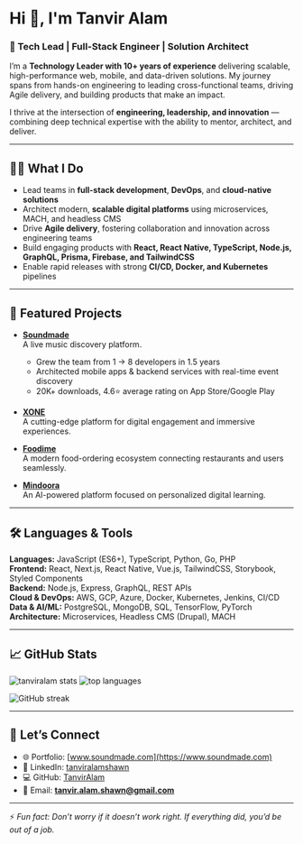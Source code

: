 # Hi 👋, I'm Tanvir Alam  

### 🚀 Tech Lead | Full-Stack Engineer | Solution Architect  

I’m a **Technology Leader with 10+ years of experience** delivering scalable, high-performance web, mobile, and data-driven solutions. My journey spans from hands-on engineering to leading cross-functional teams, driving Agile delivery, and building products that make an impact.  

I thrive at the intersection of **engineering, leadership, and innovation** — combining deep technical expertise with the ability to mentor, architect, and deliver.  

---

## 👨‍💻 What I Do  
- Lead teams in **full-stack development**, **DevOps**, and **cloud-native solutions**  
- Architect modern, **scalable digital platforms** using microservices, MACH, and headless CMS  
- Drive **Agile delivery**, fostering collaboration and innovation across engineering teams  
- Build engaging products with **React, React Native, TypeScript, Node.js, GraphQL, Prisma, Firebase, and TailwindCSS**  
- Enable rapid releases with strong **CI/CD, Docker, and Kubernetes** pipelines  

---

## 🌟 Featured Projects  

- **[Soundmade](https://github.com/soundmade-com/soundmade)**  
  A live music discovery platform.  
  - Grew the team from 1 → 8 developers in 1.5 years  
  - Architected mobile apps & backend services with real-time event discovery  
  - 20K+ downloads, 4.6⭐ average rating on App Store/Google Play  

- **[XONE](https://github.com/XONE-ApS/xone)**  
  A cutting-edge platform for digital engagement and immersive experiences.  

- **[Foodime](https://github.com/FoodimeRepo/foodime)**  
  A modern food-ordering ecosystem connecting restaurants and users seamlessly.  

- **[Mindoora](https://github.com/TanvirAlam/mindoora)**  
  An AI-powered platform focused on personalized digital learning.  

---

## 🛠️ Languages & Tools  
**Languages:** JavaScript (ES6+), TypeScript, Python, Go, PHP  
**Frontend:** React, Next.js, React Native, Vue.js, TailwindCSS, Storybook, Styled Components  
**Backend:** Node.js, Express, GraphQL, REST APIs  
**Cloud & DevOps:** AWS, GCP, Azure, Docker, Kubernetes, Jenkins, CI/CD  
**Data & AI/ML:** PostgreSQL, MongoDB, SQL, TensorFlow, PyTorch  
**Architecture:** Microservices, Headless CMS (Drupal), MACH  

---

## 📈 GitHub Stats  

<p>
  <img src="https://github-readme-stats.vercel.app/api?username=TanvirAlam&show_icons=true&theme=dark" alt="tanviralam stats" />
  <img src="https://github-readme-stats.vercel.app/api/top-langs/?username=TanvirAlam&layout=compact&theme=dark" alt="top languages" />
</p>  

<p>
  <img src="https://github-readme-streak-stats.herokuapp.com/?user=TanvirAlam&theme=dark" alt="GitHub streak" />
</p>  

---

## 🤝 Let’s Connect  
- 🌐 Portfolio: [www.soundmade.com](https://www.soundmade.com)  
- 💼 LinkedIn: [tanviralamshawn](https://www.linkedin.com/in/tanviralamshawn/)  
- 💻 GitHub: [TanvirAlam](https://github.com/TanvirAlam)  
- 📧 Email: **tanvir.alam.shawn@gmail.com**  

---

⚡ *Fun fact:* *Don’t worry if it doesn’t work right. If everything did, you’d be out of a job.*  
